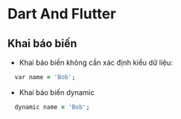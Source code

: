 # Dart And Flutter
## Khai báo biến
* Khai báo biến không cần xác định kiểu dữ liệu:
```ruby
  var name = 'Bob';
```
* Khai báo biến dynamic
```ruby
  dynamic name = 'Bob';
```
